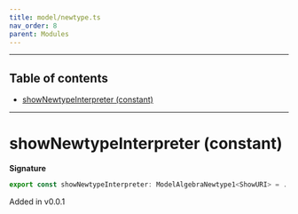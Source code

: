 ```yaml
---
title: model/newtype.ts
nav_order: 8
parent: Modules
---
```


---

<h2 class="text-delta">Table of contents</h2>

- [showNewtypeInterpreter (constant)](#shownewtypeinterpreter-constant)

---

# showNewtypeInterpreter (constant)

**Signature**

```ts
export const showNewtypeInterpreter: ModelAlgebraNewtype1<ShowURI> = ...
```

Added in v0.0.1
